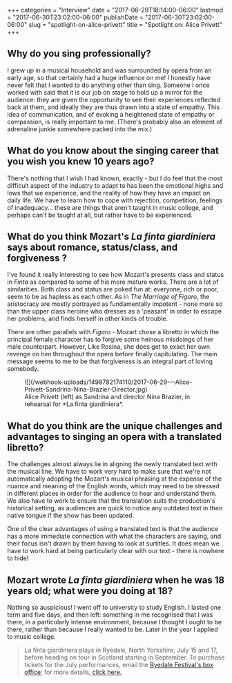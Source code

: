 +++
categories = "Interview"
date = "2017-06-29T18:14:00-06:00"
lastmod = "2017-06-30T23:02:00-06:00"
publishDate = "2017-06-30T23:02:00-06:00"
slug = "spotlight-on-alice-privett"
title = "Spotlight on: Alice Privett"
+++

## Why do you sing professionally?

I grew up in a musical household and was surrounded by opera from an early age, so that certainly had a huge influence on me! I honestly have never felt that I wanted to do anything other than sing. Someone I once worked with said that it is our job on stage to hold up a mirror for the audience: they are given the opportunity to see their experiences reflected back at them, and ideally they are thus drawn into a state of empathy. This idea of communication, and of evoking a heightened state of empathy or compassion, is really important to me. (There's probably also an element of adrenaline junkie somewhere packed into the mix.)

## What do you know about the singing career that you wish you knew 10 years ago? 

There's nothing that I wish I had known, exactly - but I do feel that the most difficult aspect of the industry to adapt to has been the emotional highs and lows that we experience, and the reality of how they have an impact on daily life. We have to learn how to cope with rejection, competition, feelings of inadequacy... these are things that aren't taught in music college, and perhaps can't be taught at all, but rather have to be experienced.

## What do you think Mozart's *La finta giardiniera* says about romance, status/class, and forgiveness ?

I've found it really interesting to see how Mozart's presents class and status in *Finta* as compared to some of his more mature works. There are a lot of similarities. Both class and status are poked fun at: everyone, rich or poor, seem to be as hapless as each other. As in *The Marriage of Figaro*, the aristocracy are mostly portrayed as fundamentally impotent - none more so than the upper class heroine who dresses as a 'peasant' in order to escape her problems, and finds herself in other kinds of trouble. 

There are other parallels with *Figaro* - Mozart chose a libretto in which the principal female character has to forgive some heinous misdoings of her male counterpart. However, Like Rosina, she does get to exact her own revenge on him throughout the opera before finally capitulating. The main message seems to me to be that forgiveness is an integral part of loving somebody. 

<figure data-type="image">
![](/webhook-uploads/1498782174110/2017-06-29---Alice-Privett-Sandrina-Nina-Brazier-Director.jpg)
<figcaption>Alice Privett (left) as Sandrina and director Nina Brazier, in rehearsal for *La finta giardiniera*.</figcaption>
</figure>

## What do you think are the unique challenges and advantages to singing an opera with a translated libretto?

The challenges almost always lie in aligning the newly translated text with the musical line. We have to work very hard to make sure that we're not automatically adopting the Mozart's musical phrasing at the expense of the nuance and meaning of the English words, which may need to be stressed in different places in order for the audience to hear and understand them. We also have to work to ensure that the translation suits the production's historical setting, as audiences are quick to notice any outdated text in their native tongue if the show has been updated. 

One of the clear advantages of using a translated text is that the audience has a more immediate connection with what the characters are saying, and their focus isn't drawn by them having to look at surtitles. It does mean we have to work hard at being particularly clear with our text - there is nowhere to hide! 

## Mozart wrote *La finta giardiniera* when he was 18 years old; what were you doing at 18?

Nothing so auspicious! I went off to university to study English. I lasted one term and five days, and then left: something in me recognised that I was there, in a particularly intense environment, because I thought I ought to be there, rather than because I really wanted to be. Later in the year I applied to music college. 

>La finta giardiniera plays in Ryedale, North Yorkshire, July 15 and 17, before heading on tour in Scotland starting in September. To purchase tickets for the July performances, email the [Ryedale Festival's box office](box.office@ryedalefestival.com); for more details, [click here.](http://www.ryedalefestival.com/index.php/2017-list/4-ryedale-festival-opera-the-garden-of-disguises)
